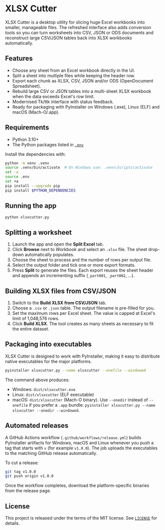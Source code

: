 # XLSX Cutter

XLSX Cutter is a desktop utility for slicing huge Excel workbooks into smaller,
manageable files. The refreshed interface also adds conversion tools so you can
turn worksheets into CSV, JSON or ODS documents and reconstruct large CSV/JSON
tables back into XLSX workbooks automatically.

## Features

- Choose any sheet from an Excel workbook directly in the UI.
- Split a sheet into multiple files while keeping the header row.
- Export each chunk as XLSX, CSV, JSON and/or ODS (OpenDocument Spreadsheet).
- Rebuild large CSV or JSON tables into a multi-sheet XLSX workbook when the
  data exceeds Excel's row limit.
- Modernised Tk/ttk interface with status feedback.
- Ready for packaging with PyInstaller on Windows (.exe), Linux (ELF) and
  macOS (Mach-O/.app).

## Requirements

- Python 3.10+
- The Python packages listed in [`.env`](.env)

Install the dependencies with:

```bash
python -m venv .venv
source .venv/bin/activate  # On Windows use: .venv\Scripts\activate
set -a
source .env
set +a
pip install --upgrade pip
pip install $PYTHON_DEPENDENCIES
```

## Running the app

```bash
python xlsxcutter.py
```

## Splitting a worksheet

1. Launch the app and open the **Split Excel** tab.
2. Click **Browse** next to *Workbook* and select an `.xlsx` file. The sheet
   drop-down automatically populates.
3. Choose the sheet to process and the number of rows per output file.
4. Select the output folder and tick one or more export formats.
5. Press **Split** to generate the files. Each export reuses the sheet header
   and appends an incrementing suffix (`_part001`, `_part002`, ...).

## Building XLSX files from CSV/JSON

1. Switch to the **Build XLSX from CSV/JSON** tab.
2. Choose a `.csv` or `.json` table. The output filename is pre-filled for you.
3. Set the maximum rows per Excel sheet. The value is capped at Excel's limit of
   1,048,576 rows.
4. Click **Build XLSX**. The tool creates as many sheets as necessary to fit the
   entire dataset.

## Packaging into executables

XLSX Cutter is designed to work with PyInstaller, making it easy to distribute
native executables for the major platforms.

```bash
pyinstaller xlsxcutter.py --name xlsxcutter --onefile --windowed
```

The command above produces:

- Windows: `dist/xlsxcutter.exe`
- Linux: `dist/xlsxcutter` (ELF executable)
- macOS: `dist/xlsxcutter` (Mach-O binary). Use `--onedir` instead of `--onefile`
  if you prefer a `.app` bundle: `pyinstaller xlsxcutter.py --name xlsxcutter --onedir --windowed`.

## Automated releases

A GitHub Actions workflow (`.github/workflows/release.yml`) builds PyInstaller
artifacts for Windows, macOS and Linux whenever you push a tag that starts with
`v` (for example `v1.0.0`). The job uploads the executables to the matching
GitHub release automatically.

To cut a release:

```bash
git tag v1.0.0
git push origin v1.0.0
```

Once the workflow completes, download the platform-specific binaries from the
release page.

## License

This project is released under the terms of the MIT license. See
[`LICENSE`](LICENSE) for details.
